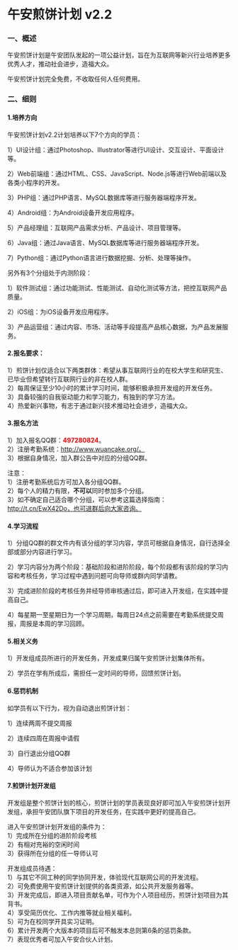 # 午安煎饼计划 v2.2

### 一、概述

午安煎饼计划是午安团队发起的一项公益计划，旨在为互联网等新兴行业培养更多优秀人才，推动社会进步，造福大众。

午安煎饼计划完全免费，不收取任何人任何费用。

### 二、细则

#### 1.培养方向

午安煎饼计划v2.2计划培养以下7个方向的学员：

1）UI设计组：通过Photoshop、Illustrator等进行UI设计、交互设计、平面设计等。

2）Web前端组：通过HTML、CSS、JavaScript、Node.js等进行Web前端以及各类小程序的开发。

3）PHP组：通过PHP语言、MySQL数据库等进行服务器端程序开发。

4）Android组：为Android设备开发应用程序。

5）产品经理组：互联网产品需求分析、产品设计、项目管理等。

6）Java组：通过Java语言、MySQL数据库等进行服务器端程序开发。

7）Python组：通过Python语言进行数据挖掘、分析、处理等操作。

另外有3个分组处于内测阶段：

1）软件测试组：通过功能测试、性能测试、自动化测试等方法，把控互联网产品质量。

2）iOS组：为iOS设备开发应用程序。

3）产品运营组：通过内容、市场、活动等手段提高产品核心数据，为产品发展服务。

#### 2.报名要求：

1）煎饼计划仅适合以下两类群体：希望从事互联网行业的在校大学生和研究生、已毕业但希望转行互联网行业的非在校人群。<br>
2）每周保证至少10小时的累计学习时间，能够积极承担开发组的开发任务。<br>
3）具备较强的自我驱动能力和学习能力，有独到的学习方法。<br>
4）热爱新兴事物，有志于通过新兴技术推动社会进步，造福大众。

#### 3.报名方法

1）加入报名QQ群：<font color=red><b>497280824</b></font>。<br>
2）注册考勤系统：http://www.wuancake.org/。<br>
3）根据自身情况，加入群公告中对应的分组QQ群。

注意：<br>
1）注册考勤系统后方可加入各分组QQ群。<br>
2）每个人的精力有限，**不可以**同时参加多个分组。<br>
3）如不确定自己适合哪个分组，可以参考这篇选择指南：http://t.cn/EwX42Do，也可进群后向大家咨询。

#### 4.学习流程

1）分组QQ群的群文件内有该分组的学习内容，学员可根据自身情况，自行选择全部或部分内容进行学习。

2）学习内容分为两个阶段：基础阶段和进阶阶段，每个阶段都有该阶段的学习内容和考核任务，学习过程中遇到问题可向导师或群内同学请教。

3）完成进阶阶段的考核任务并经导师审核通过后，即可进入开发组，在实践中提高自己。

4）每星期一至星期日为一个学习周期，每周日24点之前需要在考勤系统提交周报，周报是本周的学习回顾。

#### 5.相关义务

1）开发组成员所进行的开发任务，开发成果归属午安煎饼计划集体所有。

2）学员在学有所成后，需担任一定时间的导师，回馈煎饼计划。

#### 6.惩罚机制

如学员有以下行为，视为自动退出煎饼计划：

1）连续两周不提交周报

2）连续四周在周报中请假

3）自行退出分组QQ群

4）导师认为不适合参加该计划

#### 7.煎饼计划开发组

开发组是整个煎饼计划的核心，煎饼计划的学员表现良好即可加入午安煎饼计划开发组，承担午安团队旗下项目的开发任务，在实践中更好的提高自己。

进入午安煎饼计划开发组的条件为：<br>
1）完成所在分组的进阶阶段考核<br>
2）有相对充裕的空闲时间<br>
3）获得所在分组的任一导师认可

开发组成员待遇：<br>
1）与其它不同工种的同学协同开发，体验现代互联网公司的开发流程。<br>
2）可免费使用午安煎饼计划提供的各类资源，如公共开发服务器等。<br>
3）开发完成后，即进入项目贡献名单，可作为个人项目经历，煎饼计划项目为其背书。<br>
4）享受简历优化、工作内推等就业相关福利。<br>
5）可为在校同学开具实习证明。<br>
6）累计开发两个大版本的项目后可不触发本总则第6条的惩罚条款。<br>
7）表现优秀者可加入午安合伙人计划。
